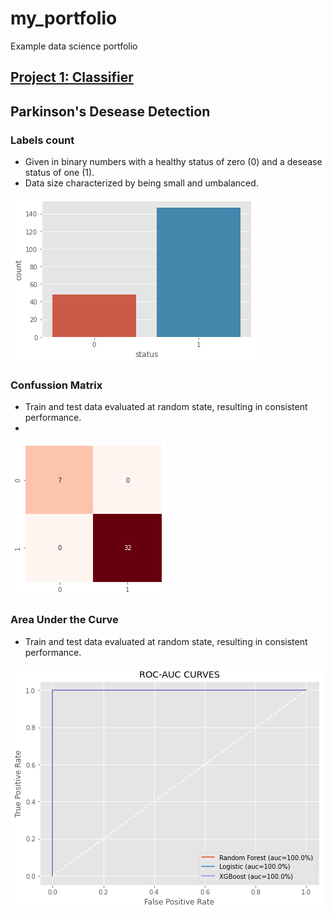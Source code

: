 # my_portfolio
Example data science portfolio

## [Project 1: Classifier](https://github.com/JJSSEE/my_portfolio/blob/main/notebooks/Parkinson's%20Disease.ipynb)

## Parkinson's Desease Detection

### Labels count
* Given in binary numbers with a healthy status of zero (0) and a desease status of one (1).
* Data size characterized by being small and umbalanced.

![](https://github.com/JJSSEE/my_portfolio/blob/main/images/label_count.png)


### Confussion Matrix

* Train and test data evaluated at random state, resulting in consistent performance. 
* 
![](https://github.com/JJSSEE/my_portfolio/blob/main/images/heat_map.png)

### Area Under the Curve

* Train and test data evaluated at random state, resulting in consistent performance.

![](https://github.com/JJSSEE/my_portfolio/blob/main/images/roc_auc.png)

